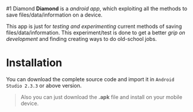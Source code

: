 #1 Diamond
**Diamond** is a *android app*, which exploiting all the methods to save files/data/information on a device.

This app is just for *testing and experimenting* current methods of saving files/data/information.
This experiment/test is done to get a better *grip on development* and finding creating ways to do old-school jobs.

# Installation
You can download the complete source code and import it in `Android Studio 2.3.3` or above version.

> Also you can just download the **.apk** file and install on your mobile device.



